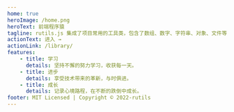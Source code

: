 ```yaml
---
home: true
heroImage: /home.png
heroText: 前端程序猿
tagline: rutils.js 集成了项目常用的工具类，包含了数组、数字、字符串、对象、文件等
actionText: 进入 →
actionLink: /library/
features:
    - title: 学习
      details: 坚持不懈的努力学习，收获每一天。
    - title: 进步
      details: 享受技术带来的革新，与时俱进。
    - title: 成长
      details: 记录心境路程，在不断的跌倒中成长。
footer: MIT Licensed | Copyright © 2022-rutils
---
```

